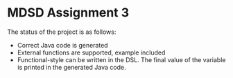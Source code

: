 # MDSD Assignment 3

The status of the project is as follows:
- Correct Java code is generated
- External functions are supported, example included
- Functional-style can be written in the DSL. The final value of the variable is printed in the generated Java code. 
